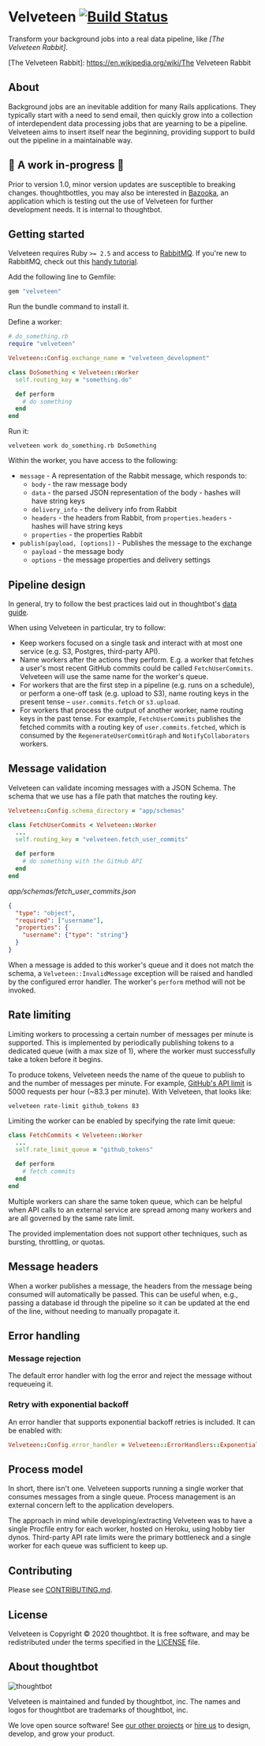 # Velveteen [![Build Status](https://travis-ci.com/thoughtbot/velveteen.svg?branch=master)](https://travis-ci.com/thoughtbot/velveteen)

Transform your background jobs into a real data pipeline, like _[The Velveteen
Rabbit]_.

[The Velveteen Rabbit]: https://en.wikipedia.org/wiki/The Velveteen Rabbit

## About

Background jobs are an inevitable addition for many Rails applications. They
typically start with a need to send email, then quickly grow into a collection
of interdependent data processing jobs that are yearning to be a pipeline.
Velveteen aims to insert itself near the beginning, providing support to build
out the pipeline in a maintainable way.

## 🚧 A work in-progress 🚧

Prior to version 1.0, minor version updates are susceptible to breaking changes.
thoughtbottles, you may also be interested in [Bazooka], an application which
is testing out the use of Velveteen for further development needs. It is
internal to thoughtbot.

[Bazooka]: https://github.com/thoughtbot/bazooka/

## Getting started

Velveteen requires Ruby `>= 2.5` and access to [RabbitMQ]. If you're new to
RabbitMQ, check out this [handy tutorial].

[RabbitMQ]: https://www.rabbitmq.com/
[handy tutorial]: https://www.rabbitmq.com/tutorials/amqp-concepts.html

Add the following line to Gemfile:

```ruby
gem "velveteen"
```

Run the bundle command to install it.

Define a worker:

```ruby
# do_something.rb
require "velveteen"

Velveteen::Config.exchange_name = "velveteen_development"

class DoSomething < Velveteen::Worker
  self.routing_key = "something.do"

  def perform
    # do something
  end
end
```

Run it:

```shell
velveteen work do_something.rb DoSomething
```

Within the worker, you have access to the following:

* `message` - A representation of the Rabbit message, which responds to:
  * `body` - the raw message body
  * `data` - the parsed JSON representation of the body - hashes will have
    string keys
  * `delivery_info` - the delivery info from Rabbit
  * `headers` - the headers from Rabbit, from `properties.headers` - hashes will
    have string keys
  * `properties` - the properties Rabbit
* `publish(payload, [options])` - Publishes the message to the exchange
  * `payload` - the message body
  * `options` - the message properties and delivery settings

## Pipeline design

In general, try to follow the best practices laid out in thoughtbot's [data
guide].

[data guide]: https://github.com/thoughtbot/guides/tree/master/data

When using Velveteen in particular, try to follow:

* Keep workers focused on a single task and interact with at most one service
  (e.g. S3, Postgres, third-party API).
* Name workers after the actions they perform. E.g. a worker that fetches a
  user's most recent GitHub commits could be called `FetchUserCommits`.
  Velveteen will use the same name for the worker's queue.
* For workers that are the first step in a pipeline (e.g. runs on a schedule),
  or perform a one-off task (e.g. upload to S3), name routing keys in the
  present tense – `user.commits.fetch` or `s3.upload`.
* For workers that process the output of another worker, name routing keys in
  the past tense. For example, `FetchUserCommits` publishes the fetched commits
  with a routing key of `user.commits.fetched`, which is consumed by the
  `RegenerateUserCommitGraph` and `NotifyCollaborators` workers.

## Message validation

Velveteen can validate incoming messages with a JSON Schema. The schema that we use has a file path that matches the routing key.

```ruby
Velveteen::Config.schema_directory = "app/schemas"

class FetchUserCommits < Velveteen::Worker
  ...
  self.routing_key = "velveteen.fetch_user_commits"

  def perform
    # do something with the GitHub API
  end
end
```

_app/schemas/fetch_user_commits.json_
```json
{
  "type": "object",
  "required": ["username"],
  "properties": {
    "username": {"type": "string"}
  }
}
```

When a message is added to this worker's queue and it does not match the schema,
a `Velveteen::InvalidMessage` exception will be raised and handled by the
configured error handler. The worker's `perform` method will not be invoked.

## Rate limiting

Limiting workers to processing a certain number of messages per minute is
supported. This is implemented by periodically publishing tokens to a dedicated
queue (with a max size of 1), where the worker must successfully take a token
before it begins.

To produce tokens, Velveteen needs the name of the queue to publish to and the
number of messages per minute. For example, [GitHub's API limit] is 5000
requests per hour (~83.3 per minute). With Velveteen, that looks like:

[GitHub's API limit]: https://developer.github.com/v3/#rate-limiting

```shell
velveteen rate-limit github_tokens 83
```

Limiting the worker can be enabled by specifying the rate limit queue:

```ruby
class FetchCommits < Velveteen::Worker
  ...
  self.rate_limit_queue = "github_tokens"

  def perform
    # fetch commits
  end
end
```

Multiple workers can share the same token queue, which can be helpful when API
calls to an external service are spread among many workers and are all governed
by the same rate limit.

The provided implementation does not support other techniques, such as bursting,
throttling, or quotas.

## Message headers

When a worker publishes a message, the headers from the message being consumed
will automatically be passed. This can be useful when, e.g., passing a database
id through the pipeline so it can be updated at the end of the line, without
needing to manually propagate it.

## Error handling

### Message rejection

The default error handler with log the error and reject the message without
requeueing it.

### Retry with exponential backoff

An error handler that supports exponential backoff retries is included. It can
be enabled with:

```ruby
Velveteen::Config.error_handler = Velveteen::ErrorHandlers::ExponentialBackoff
```

## Process model

In short, there isn't one. Velveteen supports running a single worker that
consumes messages from a single queue. Process management is an external
concern left to the application developers.

The approach in mind while developing/extracting Velveteen was to have a single
Procfile entry for each worker, hosted on Heroku, using hobby tier dynos.
Third-party API rate limits were the primary bottleneck and a single worker for
each queue was sufficient to keep up.

## Contributing

Please see [CONTRIBUTING.md](CONTRIBUTING.md).

## License

Velveteen is Copyright © 2020 thoughtbot. It is free software, and may be
redistributed under the terms specified in the [LICENSE] file.

[LICENSE]: LICENSE

About thoughtbot
----------------

![thoughtbot](https://thoughtbot.com/brand_assets/93:44.svg)

Velveteen is maintained and funded by thoughtbot, inc.
The names and logos for thoughtbot are trademarks of thoughtbot, inc.

We love open source software!
See [our other projects][community] or
[hire us][hire] to design, develop, and grow your product.

[community]: https://thoughtbot.com/community?utm_source=github
[hire]: https://thoughtbot.com/hire-us?utm_source=github
